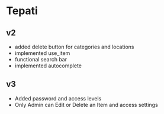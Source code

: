 # Tepati

## v2
- added delete button for categories and locations
- implemented use_item
- functional search bar
- implemented autocomplete

## v3
- Added password and access levels
- Only Admin can Edit or Delete an Item and access settings